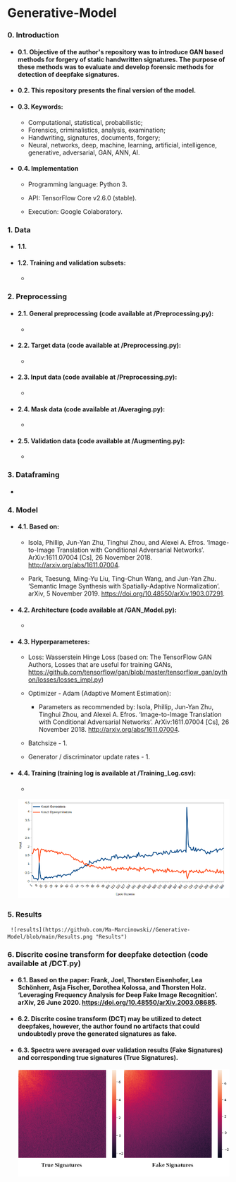 # Generative-Model

### 0. Introduction

* #### 0.1. Objective of the author's repository was to introduce GAN based methods for forgery of static handwritten signatures. The purpose of these methods was to evaluate and develop forensic methods for detection of deepfake signatures.

* #### 0.2. This repository presents the final version of the model.

* #### 0.3. Keywords:

    * Computational, statistical, probabilistic; 
    * Forensics, criminalistics, analysis, examination;
    * Handwriting, signatures, documents, forgery;
    * Neural, networks, deep, machine, learning, artificial, intelligence, generative, adversarial, GAN, ANN, AI.
    
* #### 0.4. Implementation
   
  * Programming language: Python 3.
   
  * API: TensorFlow Core v2.6.0 (stable).
   
  * Execution: Google Colaboratory.
    
### 1. Data

* #### 1.1. 
  
* #### 1.2. Training and validation subsets:
    
    *

### 2. Preprocessing

* #### 2.1. General preprocessing (code available at /Preprocessing.py):
    
    *

* #### 2.2. Target data (code available at /Preprocessing.py):
    
    *

* #### 2.3. Input data (code available at /Preprocessing.py):
    
    *

* #### 2.4. Mask data (code available at /Averaging.py):
    
    *

* #### 2.5. Validation data (code available at /Augmenting.py):
    
    *

### 3. Dataframing

* ####

### 4. Model

* #### 4.1. Based on:
     
     * Isola, Phillip, Jun-Yan Zhu, Tinghui Zhou, and Alexei A. Efros. ‘Image-to-Image Translation with Conditional Adversarial Networks’. ArXiv:1611.07004 [Cs], 26 November 2018. http://arxiv.org/abs/1611.07004.

     * Park, Taesung, Ming-Yu Liu, Ting-Chun Wang, and Jun-Yan Zhu. ‘Semantic Image Synthesis with Spatially-Adaptive Normalization’. arXiv, 5 November 2019. https://doi.org/10.48550/arXiv.1903.07291.
     
* #### 4.2. Architecture (code available at /GAN_Model.py):

     *

* #### 4.3. Hyperparameteres:

    * Loss: Wasserstein Hinge Loss (based on: The TensorFlow GAN Authors, Losses that are useful for training GANs, https://github.com/tensorflow/gan/blob/master/tensorflow_gan/python/losses/losses_impl.py)
    
    * Optimizer - Adam (Adaptive Moment Estimation):
    
       * Parameters as recommended by: Isola, Phillip, Jun-Yan Zhu, Tinghui Zhou, and Alexei A. Efros. ‘Image-to-Image Translation with Conditional Adversarial Networks’. ArXiv:1611.07004 [Cs], 26 November 2018. http://arxiv.org/abs/1611.07004.
      
    * Batchsize - 1.
    
    * Generator / discriminator update rates - 1.

* #### 4.4. Training (training log is available at /Training_Log.csv):

    *
    
     ![training_loss](https://github.com/Ma-Marcinowski//Generative-Model/blob/main/Training_loss.png "Training_loss")


### 5. Results

     ![results](https://github.com/Ma-Marcinowski//Generative-Model/blob/main/Results.png "Results")

### 6. Discrite cosine transform for deepfake detection (code available at /DCT.py)

* #### 6.1. Based on the paper: Frank, Joel, Thorsten Eisenhofer, Lea Schönherr, Asja Fischer, Dorothea Kolossa, and Thorsten Holz. ‘Leveraging Frequency Analysis for Deep Fake Image Recognition’. arXiv, 26 June 2020. https://doi.org/10.48550/arXiv.2003.08685.

* #### 6.2. Discrite cosine transform (DCT) may be utilized to detect deepfakes, however, the author found no artifacts that could undoubtedly prove the generated signatures as fake. 

* #### 6.3. Spectra were averaged over validation results (Fake Signatures) and corresponding true signatures (True Signatures).

     ![spectra](https://github.com/Ma-Marcinowski//Generative-Model/blob/main/Spectra.png "Spectra")

